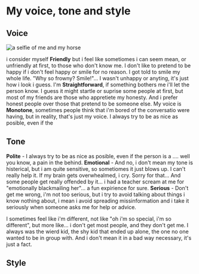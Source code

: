 # My voice, tone and style
## Voice

![a selfie of me and my horse](assets/IMG_1731.HEIC)


  i consider myself **Friendly** but i feel like sometiomes i can seem mean, or unfriendly at first, to those who don't know me. I don't like to pretend to be happy if i don't feel happy or smile for no reason. I got told to smile my whole life. "Why so frowny? Smile!"... I wasn't unhappy or anyting, it's just how i look i guess. I'm **Straightforward**, if something bothers me i'll let the person know. I guess it might startle or suprise some people at first, but most of my friends are those who appretiete my honesty. And i prefer honest people over those that pretend to be someone else. My voice is **Monotone**, sometimes people think that i'm bored of the conversatio were having, but in reality, that's just my voice. I always try to be as nice as posible, even if the 


## Tone

  **Polite** - I always try to be as nice as posible, even if the person is a .... well you know, a pain in the behind. 
  **Emotional** - And no, i don't mean my tone is histerical, but i am quite sensitive, so sometiomes it just blows up. I can't really help it. If my brain gets overwhealmed, i cry. Sorry for that... And some people get really offended by it... i had a teacher scream at me for "emotionally blackmailing her"... a fun expirience for sure. 
  **Serious** - Don't get me wrong, i'm not too serious, but i try to avoid talking about things i know nothing about, i mean i avoid spreading missinformation and i take it seriously when someone asks me for help or advice.

  I sometimes feel like i'm different, not like "oh i'm so special, i'm so different", but more like... i don't get most people, and they don't get me. I always was the wierd kid, the shy kid that ended up alone, the one no one wanted to be in group with. And i don't mean it in a bad way necessary, it's just a fact. 
## Style
